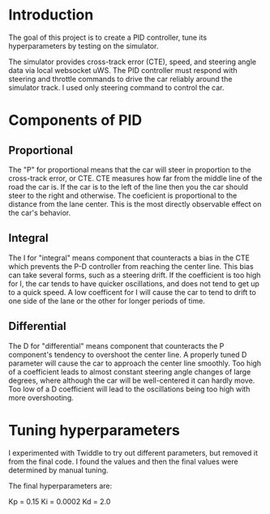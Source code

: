 # Introduction #

The goal of this project is to create a PID controller, tune its hyperparameters by testing on the simulator.

The simulator provides cross-track error (CTE), speed, and steering angle data via local websocket uWS. 
The PID controller must respond with steering and throttle commands to drive the car reliably around the simulator track. I used only steering command to control the car.


# Components of PID #

## Proportional ##

The "P" for proportional means that the car will steer in proportion to the cross-track error, or CTE. CTE measures how far from the middle line of the road the car is. If the car is to the left of the line then you the car should steer to the right and otherwise. The coeficient is proportional to the distance from the lane center. This is the most directly observable effect on the car's behavior. 

 
## Integral ##

The I for "integral" means component that counteracts a bias in the CTE which prevents the P-D controller from reaching the center line. This bias can take several forms, such as a steering drift. If the coefficient is too high for I, the car tends to have quicker oscillations, and does not tend to get up to a quick speed. A low coefficent for I will cause the car to tend to drift to one side of the lane or the other for longer periods of time.

## Differential ##

The D for "differential" means component that counteracts the P component's tendency to overshoot the center line. A properly tuned D parameter will cause the car to approach the center line smoothly. Too high of a coefficient leads to almost constant steering angle changes of large degrees, where although the car will be well-centered it can hardly move. Too low of a D coefficient will lead to the oscillations being too high with more overshooting.

# Tuning hyperparameters #
I experimented with Twiddle to try out different parameters, but removed it from the final code. I found the values and then the final values were determined by manual tuning.

The final hyperparameters are:

Kp = 0.15
Ki = 0.0002
Kd = 2.0

